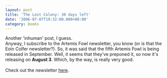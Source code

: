 ```yaml
---
layout: post
title: 'The Lost Colony: 30 days left'
date: '2006-07-07T19:32:00.000+08:00'
category: books
---
```


Another 'inhuman' post, I guess.<br />Anyway, I subscribe to the Artemis Fowl newsletter, you know (or is that the Eoin Colfer newsletter?). So, it was said that the fifth Artemis Fowl is being released in September. Well, it seems that they've preponed it, so now it's releasing on <span style="font-weight: bold;">August 3</span>. Which, by the way, is really very good.<br /><br />Check out the newsletter <a href="http://newsletters.penguin.co.uk/go.asp?/bPEN001/mUUKDK2/q3LBMK2/uCAQFF/x4PM432" title="Artemis Fowl: The Lost Colony">here</a>.
